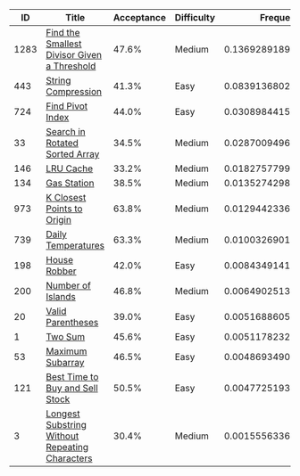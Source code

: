 |ID|Title|Acceptance|Difficulty|Frequency|
|----|-----|----|---|---|
|1283|[Find the Smallest Divisor Given a Threshold]( https://leetcode.com/problems/find-the-smallest-divisor-given-a-threshold)|47.6%|Medium|0.1369289189470806|
|443|[String Compression]( https://leetcode.com/problems/string-compression)|41.3%|Easy|0.08391368024915737|
|724|[Find Pivot Index]( https://leetcode.com/problems/find-pivot-index)|44.0%|Easy|0.03089844155123413|
|33|[Search in Rotated Sorted Array]( https://leetcode.com/problems/search-in-rotated-sorted-array)|34.5%|Medium|0.0287009496170278|
|146|[LRU Cache]( https://leetcode.com/problems/lru-cache)|33.2%|Medium|0.01827577993873683|
|134|[Gas Station]( https://leetcode.com/problems/gas-station)|38.5%|Medium|0.01352742981715631|
|973|[K Closest Points to Origin]( https://leetcode.com/problems/k-closest-points-to-origin)|63.8%|Medium|0.012944233661064114|
|739|[Daily Temperatures]( https://leetcode.com/problems/daily-temperatures)|63.3%|Medium|0.010032690121814417|
|198|[House Robber]( https://leetcode.com/problems/house-robber)|42.0%|Easy|0.008434914115059812|
|200|[Number of Islands]( https://leetcode.com/problems/number-of-islands)|46.8%|Medium|0.006490251382779317|
|20|[Valid Parentheses]( https://leetcode.com/problems/valid-parentheses)|39.0%|Easy|0.005168860577665306|
|1|[Two Sum]( https://leetcode.com/problems/two-sum)|45.6%|Easy|0.0051178232035212715|
|53|[Maximum Subarray]( https://leetcode.com/problems/maximum-subarray)|46.5%|Easy|0.004869349014182134|
|121|[Best Time to Buy and Sell Stock]( https://leetcode.com/problems/best-time-to-buy-and-sell-stock)|50.5%|Easy|0.0047725193990346675|
|3|[Longest Substring Without Repeating Characters]( https://leetcode.com/problems/longest-substring-without-repeating-characters)|30.4%|Medium|0.0015556336509412823|
